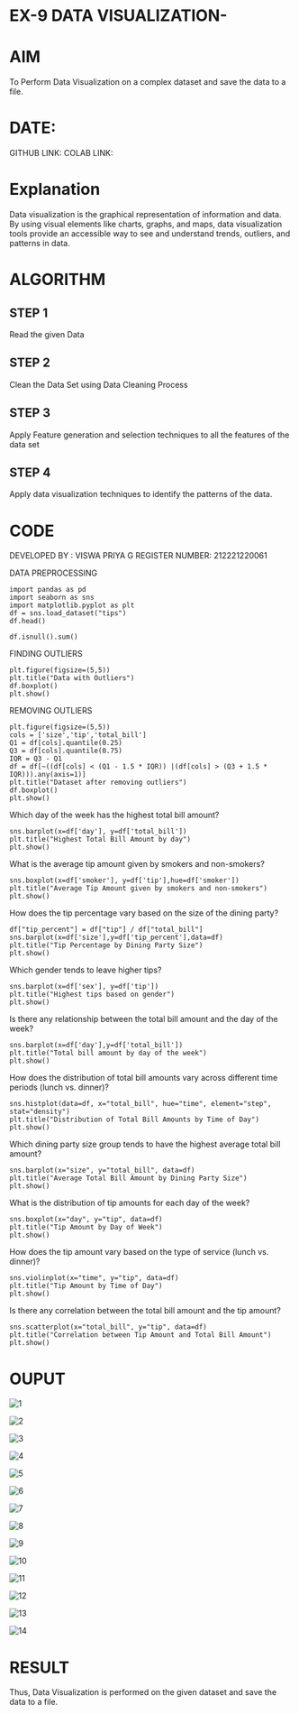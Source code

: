 # EX-9 DATA VISUALIZATION-
# AIM
To Perform Data Visualization on a complex dataset and save the data to a file.

# DATE:
GITHUB LINK:
COLAB LINK:

# Explanation
Data visualization is the graphical representation of information and data. By using visual elements like charts, graphs, and maps, data visualization tools provide an accessible way to see and understand trends, outliers, and patterns in data.

# ALGORITHM
## STEP 1
Read the given Data

## STEP 2
Clean the Data Set using Data Cleaning Process

## STEP 3
Apply Feature generation and selection techniques to all the features of the data set

## STEP 4
Apply data visualization techniques to identify the patterns of the data.

# CODE
DEVELOPED BY : VISWA PRIYA G
REGISTER NUMBER: 212221220061

DATA PREPROCESSING
```
import pandas as pd
import seaborn as sns
import matplotlib.pyplot as plt
df = sns.load_dataset("tips")
df.head()
```
```
df.isnull().sum()
```
FINDING OUTLIERS 
```
plt.figure(figsize=(5,5))
plt.title("Data with Outliers")
df.boxplot()
plt.show()
```
REMOVING OUTLIERS
```
plt.figure(figsize=(5,5))
cols = ['size','tip','total_bill']
Q1 = df[cols].quantile(0.25)
Q3 = df[cols].quantile(0.75)
IQR = Q3 - Q1
df = df[~((df[cols] < (Q1 - 1.5 * IQR)) |(df[cols] > (Q3 + 1.5 * IQR))).any(axis=1)]
plt.title("Dataset after removing outliers")
df.boxplot()
plt.show()
```
Which day of the week has the highest total bill amount?
```
sns.barplot(x=df['day'], y=df['total_bill'])
plt.title("Highest Total Bill Amount by day")
plt.show()
```
What is the average tip amount given by smokers and non-smokers?
```
sns.boxplot(x=df['smoker'], y=df['tip'],hue=df['smoker'])
plt.title("Average Tip Amount given by smokers and non-smokers")
plt.show()
```
How does the tip percentage vary based on the size of the dining party?
```
df["tip_percent"] = df["tip"] / df["total_bill"]
sns.barplot(x=df['size'],y=df['tip_percent'],data=df)
plt.title("Tip Percentage by Dining Party Size")
plt.show()
```
Which gender tends to leave higher tips?
```
sns.barplot(x=df['sex'], y=df['tip'])
plt.title("Highest tips based on gender")
plt.show()
```
Is there any relationship between the total bill amount and the day of the week?
```
sns.barplot(x=df['day'],y=df['total_bill'])
plt.title("Total bill amount by day of the week")
plt.show()
```
How does the distribution of total bill amounts vary across different time periods (lunch vs. dinner)?
```
sns.histplot(data=df, x="total_bill", hue="time", element="step", stat="density")
plt.title("Distribution of Total Bill Amounts by Time of Day")
plt.show()
```
Which dining party size group tends to have the highest average total bill amount?
```
sns.barplot(x="size", y="total_bill", data=df)
plt.title("Average Total Bill Amount by Dining Party Size")
plt.show()
```
What is the distribution of tip amounts for each day of the week?
```
sns.boxplot(x="day", y="tip", data=df)
plt.title("Tip Amount by Day of Week")
plt.show()
```
How does the tip amount vary based on the type of service (lunch vs. dinner)?
```
sns.violinplot(x="time", y="tip", data=df)
plt.title("Tip Amount by Time of Day")
plt.show()
```
Is there any correlation between the total bill amount and the tip amount?
```
sns.scatterplot(x="total_bill", y="tip", data=df)
plt.title("Correlation between Tip Amount and Total Bill Amount")
plt.show()
```
# OUPUT
![1](https://github.com/viswapriyaG/Ex-09-Data-Visualization_/assets/131427787/8de365c6-08e9-4695-98c7-167151f37a3b)

![2](https://github.com/viswapriyaG/Ex-09-Data-Visualization_/assets/131427787/ad1caf98-070f-46fe-a5f1-7bead2e8b3ff)

![3](https://github.com/viswapriyaG/Ex-09-Data-Visualization_/assets/131427787/730c0554-eadc-4ef5-a1ac-f80fcace3a27)

![4](https://github.com/viswapriyaG/Ex-09-Data-Visualization_/assets/131427787/0a830937-7895-4330-a4a6-d8dbe1c27d84)

![5](https://github.com/viswapriyaG/Ex-09-Data-Visualization_/assets/131427787/eee7621d-bf2c-459c-a55f-8438dbc00138)

![6](https://github.com/viswapriyaG/Ex-09-Data-Visualization_/assets/131427787/537a0c74-2ea2-4e04-8f7e-14db7fd02c69)

![7](https://github.com/viswapriyaG/Ex-09-Data-Visualization_/assets/131427787/45ce75c4-fa81-4d49-af98-074560f95689)

![8](https://github.com/viswapriyaG/Ex-09-Data-Visualization_/assets/131427787/500c10b3-3b2a-42f3-a73e-1b1ced94d1c3)

![9](https://github.com/viswapriyaG/Ex-09-Data-Visualization_/assets/131427787/25ac68f5-0ab7-4ec8-9f7c-09c9a15ee7d1)

![10](https://github.com/viswapriyaG/Ex-09-Data-Visualization_/assets/131427787/02035e35-fd87-43f4-a4e9-2f2ca2621ae6)


![11](https://github.com/viswapriyaG/Ex-09-Data-Visualization_/assets/131427787/e4922a86-0852-45b9-8a1d-66e8213ffc1e)

![12](https://github.com/viswapriyaG/Ex-09-Data-Visualization_/assets/131427787/4b0cb253-e71b-4a5e-b3f0-3f450277560b)

![13](https://github.com/viswapriyaG/Ex-09-Data-Visualization_/assets/131427787/dcfb90f3-3906-4fc8-9507-6b0bf548c930)

![14](https://github.com/viswapriyaG/Ex-09-Data-Visualization_/assets/131427787/79a2ea49-58cf-4a59-bfe0-3c302d1bc046)


# RESULT

Thus, Data Visualization is performed on the given dataset and save the data to a file.
